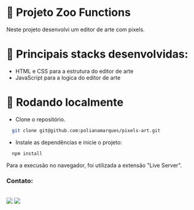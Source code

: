 # :elephant: Projeto Zoo Functions

Neste projeto desenvolvi um editor de arte com pixels. 

# :pushpin: Principais stacks desenvolvidas: 
- HTML e CSS para a estrutura do editor de arte
- JavaScript para a logica do editor de arte

# :pushpin: Rodando localmente
- Clone o repositório.
```bash
  git clone git@github.com:polianamarques/pixels-art.git
```
- Instale as dependências e inicie o projeto:
```bash
  npm install
```
Para a execusão no navegador, foi utilizada a extensão "Live Server".


### Contato: 
<div align=""> <br> <a href = "mailto:contatopolianamarques@gmail.com"><img src="https://img.shields.io/badge/Gmail-D14836?style=for-the-badge&logo=gmail&logoColor=white" target="_blank"></a>
  <a href="https://www.linkedin.com/in/poliana-marques-56b8b118b/" target="_blank"><img src="https://img.shields.io/badge/-LinkedIn-%230077B5?style=for-the-badge&logo=linkedin&logoColor=white" target="_blank"></a> 
</div> 